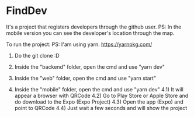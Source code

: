 # FindDev
It's a project that registers developers through the github user. PS: In the mobile version you can see the developer's location through the map.

To run the project:
PS: I'am using yarn. https://yarnpkg.com/

1) Do the git clone :D
2) Inside the "backend" folder, open the cmd and use "yarn dev"
3) Inside the "web" folder, open the cmd and use "yarn start"

4) Inside the "mobile" folder, open the cmd and use "yarn dev"
4.1) It will appear a browser with QRCode
4.2) Go to Play Store or Apple Store and do download to the Expo (Expo Project)
4.3) Open the app (Expo) and point to QRCode
4.4) Just wait a few seconds and will show the project
